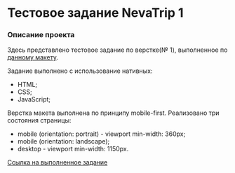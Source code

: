 # Тестовое задание NevaTrip 1

### Описание проекта 
Здесь представлено тестовое задание по верстке(№ 1), выполненное по [данному макету](https://www.figma.com/file/JyFQcxiynMH1i5ViWz4qi0/Layout-test-task?node-id=41%3A0).

Задание выполнено с использование нативных: 
- HTML;
- CSS;
- JavaScript;

Верстка макета выполнена по принципу mobile-first.
Реализовано три состояния страницы:
- mobile (orientation: portrait) - viewport min-width: 360px;
- mobile (orientation: landscape);
- desktop - viewport min-width: 1150px.

[Ссылка на выполненное задание](https://alexsk529.github.io/NevaTrip_1/)
